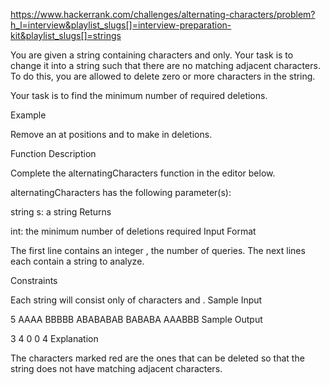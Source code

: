 https://www.hackerrank.com/challenges/alternating-characters/problem?h_l=interview&playlist_slugs[]=interview-preparation-kit&playlist_slugs[]=strings

You are given a string containing characters  and  only. Your task is to change it into a string such that there are no matching adjacent characters. To do this, you are allowed to delete zero or more characters in the string.

Your task is to find the minimum number of required deletions.

Example

Remove an  at positions  and  to make  in  deletions.

Function Description

Complete the alternatingCharacters function in the editor below.

alternatingCharacters has the following parameter(s):

string s: a string
Returns

int: the minimum number of deletions required
Input Format

The first line contains an integer , the number of queries.
The next  lines each contain a string  to analyze.

Constraints

Each string  will consist only of characters  and .
Sample Input

5
AAAA
BBBBB
ABABABAB
BABABA
AAABBB
Sample Output

3
4
0
0
4
Explanation

The characters marked red are the ones that can be deleted so that the string does not have matching adjacent characters.  